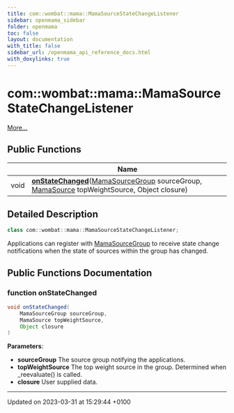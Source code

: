 ```yaml
---
title: com::wombat::mama::MamaSourceStateChangeListener
sidebar: openmama_sidebar
folder: openmama
toc: false
layout: documentation
with_title: false
sidebar_url: /openmama_api_reference_docs.html
with_doxylinks: true
---
```


# com::wombat::mama::MamaSourceStateChangeListener



 [More...](#detailed-description)

## Public Functions

|                | Name           |
| -------------- | -------------- |
| void | **[onStateChanged](interfacecom_1_1wombat_1_1mama_1_1MamaSourceStateChangeListener.html#function-onstatechanged)**([MamaSourceGroup](classcom_1_1wombat_1_1mama_1_1MamaSourceGroup.html) sourceGroup, [MamaSource](classcom_1_1wombat_1_1mama_1_1MamaSource.html) topWeightSource, Object closure) |

## Detailed Description

```java
class com::wombat::mama::MamaSourceStateChangeListener;
```


Applications can register with [MamaSourceGroup](classcom_1_1wombat_1_1mama_1_1MamaSourceGroup.html) to receive state change notifications when the state of sources within the group has changed. 

## Public Functions Documentation

### function onStateChanged

```java
void onStateChanged(
    MamaSourceGroup sourceGroup,
    MamaSource topWeightSource,
    Object closure
)
```


**Parameters**: 

  * **sourceGroup** The source group notifying the applications. 
  * **topWeightSource** The top weight source in the group. Determined when _reevaluate() is called. 
  * **closure** User supplied data. 


-------------------------------

Updated on 2023-03-31 at 15:29:44 +0100